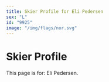 ```yaml
---
title: Skier Profile for Eli Pedersen
sex: "L"
id: "9925"
image: "/img/flags/nor.svg" 
---
```


# Skier Profile

This page is for: Eli Pedersen.
    